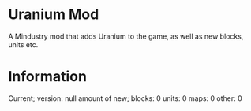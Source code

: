 # Uranium Mod
 A Mindustry mod that adds Uranium to the game, as well as new blocks, units etc.
# Information
 Current;
  version: null
  amount of new;
   blocks: 0
   units: 0
   maps: 0
   other: 0
